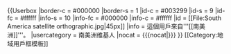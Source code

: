 {{Userbox
  |border-c = #000000
  |border-s = 1
  |id-c     = #003299
  |id-s     = 9
  |id-fc    = #ffffff
  |info-s   = 10
  |info-fc  = #000000
  |info-c   = #ffffff
  |id       = [[File:South America satellite orthographic.jpg|45px]]
  |info     = 這個用戶來自'''[[南美洲]]'''。
  |usercategory = 南美洲维基人
  |nocat    = {{{nocat|}}}
}}<noinclude>
[[Category:地域用戶框模板]]
</noinclude>